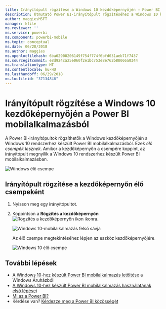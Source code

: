 ```yaml
---
title: Irányítópult rögzítése a Windows 10 kezdőképernyőjén – Power BI mobilalkalmazás
description: Útmutató Power BI-irányítópult rögzítéséhez a Windows 10 kezdőképernyőjén a Power BI-mobilalkalmazásból, hogy a kritikus metrikák azonnal láthatók legyenek.
author: maggiesMSFT
manager: kfile
ms.reviewer: ''
ms.service: powerbi
ms.component: powerbi-mobile
ms.topic: conceptual
ms.date: 06/28/2018
ms.author: maggies
ms.openlocfilehash: 6ba62900206149f754f774f6bfd031aeb71f7437
ms.sourcegitcommit: e8d924ca25e060f2e1bc753e8e762b88066a0344
ms.translationtype: HT
ms.contentlocale: hu-HU
ms.lasthandoff: 06/29/2018
ms.locfileid: "37134846"
---
```

# <a name="pin-a-dashboard-to-your-windows-10-start-screen-from-the-power-bi-mobile-app"></a>Irányítópult rögzítése a Windows 10 kezdőképernyőjén a Power BI mobilalkalmazásból
A Power BI-irányítópultok rögzíthetők a Windows kezdőképernyőjén a Windows 10 rendszerhez készült Power BI mobilalkalmazásból. Ezek *élő csempék lesznek*. Amikor a kezdőképernyőn a csempére koppint, az irányítópult megnyílik a Windows 10 rendszerhez készült Power BI mobilalkalmazásban.

![Windows élő csempe](media/mobile-pin-dashboard-start-screen-windows-10-phone-app/power-bi-windows-10-pin-start-screen.png)

## <a name="pin-a-dashboard-to-your-start-screen-as-a-live-tile"></a>Irányítópult rögzítése a kezdőképernyőn élő csempeként
1. Nyisson meg egy irányítópultot.
2. Koppintson a **Rögzítés a kezdőképernyőn** ![Rögzítés a kezdőképernyőn ikon](media/mobile-pin-dashboard-start-screen-windows-10-phone-app/power-bi-windows-10-pin-start-icon.png) ikonra.
   
   ![Windows 10-mobilalkalmazás felső sávja](media/mobile-pin-dashboard-start-screen-windows-10-phone-app/power-bi-windows-10-pin-start.png)
   
   Az élő csempe megtekintéséhez lépjen az eszköz kezdőképernyőjére.
   
   ![Windows 10 élő csempe](media/mobile-pin-dashboard-start-screen-windows-10-phone-app/pbi_win10ph_startscrn.png)

## <a name="next-steps"></a>További lépések
* [A Windows 10-hez készült Power BI mobilalkalmazás letöltése](http://go.microsoft.com/fwlink/?LinkID=526478) a Windows Áruházból  
* [A Windows 10-hez készült Power BI mobilalkalmazás használatának első lépései](mobile-windows-10-phone-app-get-started.md)  
* [Mi az a Power BI?](power-bi-overview.md)
* Kérdése van? [Kérdezze meg a Power BI közösségét](http://community.powerbi.com/)

